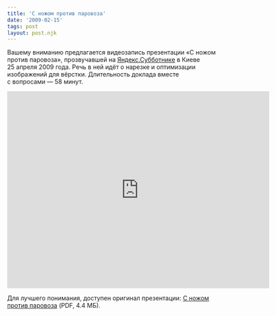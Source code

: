 ```yaml
---
title: 'С ножом против паровоза'
date: '2009-02-15'
tags: post
layout: post.njk
---
```


Вашему вниманию предлагается видеозапись презентации «С ножом против паровоза», прозвучавшей на [Яндекс.Субботнике](http://clubs.ya.ru/company/replies.xml?item_no=15607) в Киеве 25 апреля 2009 года. Речь в ней идёт о нарезке и оптимизации изображений для вёрстки. Длительность доклада вместе с вопросами — 58 минут.

<iframe src="https://player.vimeo.com/video/17588925?title=0&amp;byline=0&amp;portrait=0&amp;color=188418" width="609" height="457" frameborder="0" class="video-player"></iframe>

Для лучшего понимания, доступен оригинал презентации: [С ножом против паровоза](with-knife-against-train.pdf) (PDF, 4.4 МБ).

